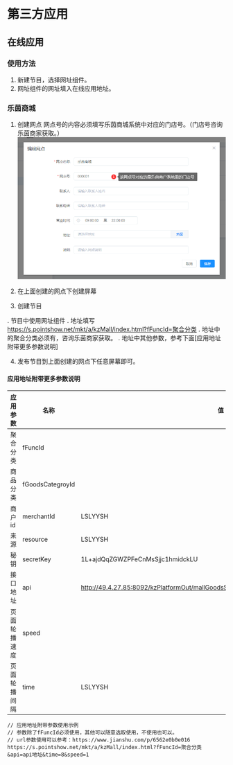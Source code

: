 # 第三方应用


## 在线应用

### 使用方法
1. 新建节目，选择网址组件。
2. 网址组件的网址填入在线应用地址。


### 乐茵商城

1. 创建网点
网点号的内容必须填写乐茵商城系统中对应的门店号。（门店号咨询乐茵商家获取。）
![avatar](../images/thirdApp/1.png)

2. 在上面创建的网点下创建屏幕

3. 创建节目

. 节目中使用网址组件
. 地址填写 https://s.pointshow.net/mkt/a/kzMall/index.html?fFuncId=聚合分类
. 地址中的聚合分类必须有，咨询乐茵商家获取。
. 地址中其他参数，参考下面[应用地址附带更多参数说明]

4. 发布节目到上面创建的网点下任意屏幕即可。

#### 应用地址附带更多参数说明
|应用参数|名称|值|必须|说明|
|--|--|--|--|--|
|聚合分类|fFuncId||Y|咨询乐茵商家获取|
|商品分类|fGoodsCategroyId||N|咨询乐茵商家获取|
|商户id|merchantId|LSLYYSH|N|固定值|
|来源|resource|LSLYYSH|N|固定值|
|秘钥|secretKey|1L+ajdQqZGWZPFeCnMsSjjc1hmidckLU|N|固定值|
|接口地址|api|http://49.4.27.85:8092/kzPlatformOut/mallGoodsShelfCtrl/queryMallGoodsShelfListByShopCode|N|必须使用encodeURIComponent编码后使用|
|页面轮播速度|speed||N|默认1秒|
|页面轮播间隔|time|LSLYYSH|N|默认4秒|
```
// 应用地址附带参数使用示例
// 参数除了fFuncId必须使用，其他可以随意选取使用，不使用也可以。
// url参数使用可以参考：https://www.jianshu.com/p/6562e0b0e016
https://s.pointshow.net/mkt/a/kzMall/index.html?fFuncId=聚合分类&api=api地址&time=8&speed=1
```



